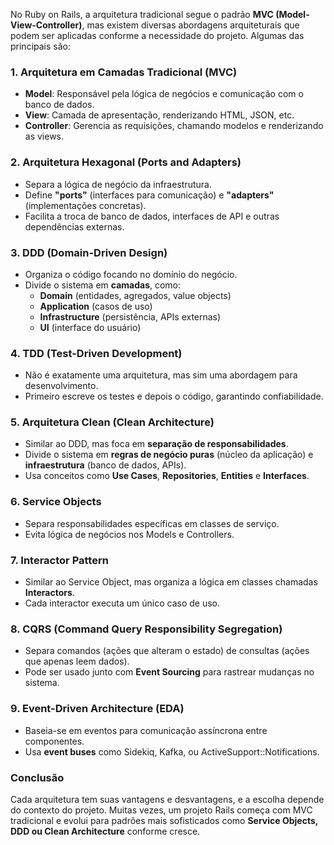 No Ruby on Rails, a arquitetura tradicional segue o padrão **MVC (Model-View-Controller)**, mas existem diversas abordagens arquiteturais que podem ser aplicadas conforme a necessidade do projeto. Algumas das principais são:

### 1. **Arquitetura em Camadas Tradicional (MVC)**

- **Model**: Responsável pela lógica de negócios e comunicação com o banco de dados.
- **View**: Camada de apresentação, renderizando HTML, JSON, etc.
- **Controller**: Gerencia as requisições, chamando modelos e renderizando as views.

### 2. **Arquitetura Hexagonal (Ports and Adapters)**

- Separa a lógica de negócio da infraestrutura.
- Define **"ports"** (interfaces para comunicação) e **"adapters"** (implementações concretas).
- Facilita a troca de banco de dados, interfaces de API e outras dependências externas.

### 3. **DDD (Domain-Driven Design)**

- Organiza o código focando no domínio do negócio.
- Divide o sistema em **camadas**, como:
    - **Domain** (entidades, agregados, value objects)
    - **Application** (casos de uso)
    - **Infrastructure** (persistência, APIs externas)
    - **UI** (interface do usuário)

### 4. **TDD (Test-Driven Development)**

- Não é exatamente uma arquitetura, mas sim uma abordagem para desenvolvimento.
- Primeiro escreve os testes e depois o código, garantindo confiabilidade.

### 5. **Arquitetura Clean (Clean Architecture)**

- Similar ao DDD, mas foca em **separação de responsabilidades**.
- Divide o sistema em **regras de negócio puras** (núcleo da aplicação) e **infraestrutura** (banco de dados, APIs).
- Usa conceitos como **Use Cases**, **Repositories**, **Entities** e **Interfaces**.

### 6. **Service Objects**

- Separa responsabilidades específicas em classes de serviço.
- Evita lógica de negócios nos Models e Controllers.

### 7. **Interactor Pattern**

- Similar ao Service Object, mas organiza a lógica em classes chamadas **Interactors**.
- Cada interactor executa um único caso de uso.

### 8. **CQRS (Command Query Responsibility Segregation)**

- Separa comandos (ações que alteram o estado) de consultas (ações que apenas leem dados).
- Pode ser usado junto com **Event Sourcing** para rastrear mudanças no sistema.

### 9. **Event-Driven Architecture (EDA)**

- Baseia-se em eventos para comunicação assíncrona entre componentes.
- Usa **event buses** como Sidekiq, Kafka, ou ActiveSupport::Notifications.

### **Conclusão**

Cada arquitetura tem suas vantagens e desvantagens, e a escolha depende do contexto do projeto. Muitas vezes, um projeto Rails começa com MVC tradicional e evolui para padrões mais sofisticados como **Service Objects, DDD ou Clean Architecture** conforme cresce.

